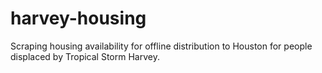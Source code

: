 # harvey-housing
Scraping housing availability for offline distribution to Houston for people displaced by Tropical Storm Harvey.
